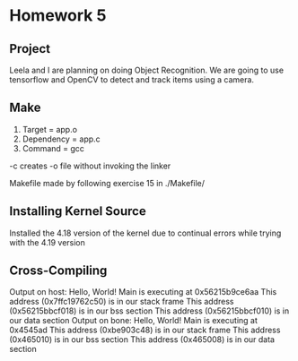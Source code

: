 # Homework 5

## Project

Leela and I are planning on doing Object Recognition.  We are going to use tensorflow and OpenCV to detect and track items using a camera.


## Make
1. Target = app.o
2. Dependency = app.c 
3. Command =  gcc

-c creates -o file without invoking the linker

Makefile made by following exercise 15 in ./Makefile/

## Installing Kernel Source
Installed the 4.18 version of the kernel due to continual errors while trying with the 4.19 version

## Cross-Compiling
Output on host:
  Hello, World! Main is executing at 0x56215b9ce6aa
  This address (0x7ffc19762c50) is in our stack frame
  This address (0x56215bbcf018) is in our bss section
  This address (0x56215bbcf010) is in our data section
Output on bone:
  Hello, World! Main is executing at 0x4545ad
  This address (0xbe903c48) is in our stack frame
  This address (0x465010) is in our bss section
  This address (0x465008) is in our data section

